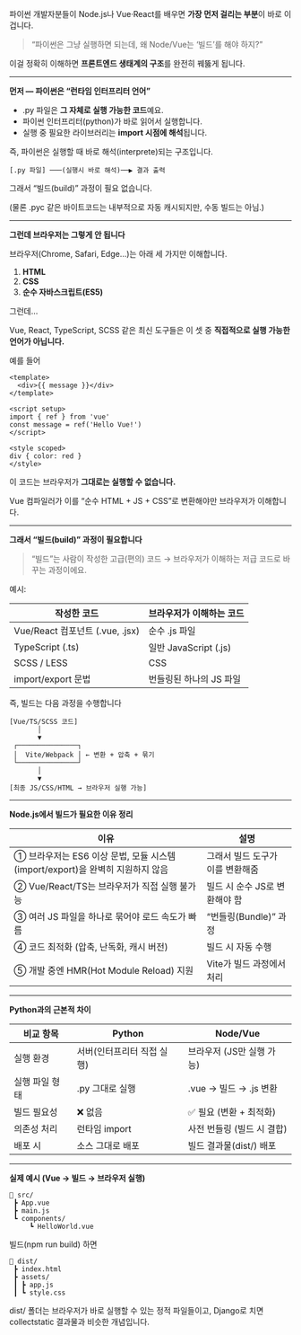 파이썬 개발자분들이 Node.js나 Vue·React를 배우면 **가장 먼저 걸리는 부분**이 바로 이겁니다.

> “파이썬은 그냥 실행하면 되는데, 왜 Node/Vue는 ‘빌드’를 해야 하지?”

이걸 정확히 이해하면 **프론트엔드 생태계의 구조**를 완전히 꿰뚫게 됩니다.

---

**먼저 — 파이썬은 “런타임 인터프리터 언어”**

- .py 파일은 **그 자체로 실행 가능한 코드**예요.
- 파이썬 인터프리터(python)가 바로 읽어서 실행합니다.
- 실행 중 필요한 라이브러리는 **import 시점에 해석**됩니다.

즉, 파이썬은 실행할 때 바로 해석(interprete)되는 구조입니다.

```
[.py 파일] ───(실행시 바로 해석)──▶ 결과 출력
```

그래서 “빌드(build)” 과정이 필요 없습니다.

(물론 .pyc 같은 바이트코드는 내부적으로 자동 캐시되지만, 수동 빌드는 아님.)

---

**그런데 브라우저는 그렇게 안 됩니다**

브라우저(Chrome, Safari, Edge…)는 아래 세 가지만 이해합니다.

1. **HTML** 
2. **CSS**
3. **순수 자바스크립트(ES5)**

그런데…

Vue, React, TypeScript, SCSS 같은 최신 도구들은 이 셋 중 **직접적으로 실행 가능한 언어가 아닙니다.**

예를 들어

```vue
<template>
  <div>{{ message }}</div>
</template>

<script setup>
import { ref } from 'vue'
const message = ref('Hello Vue!')
</script>

<style scoped>
div { color: red }
</style>
```

이 코드는 브라우저가 **그대로는 실행할 수 없습니다.**

Vue 컴파일러가 이를 “순수 HTML + JS + CSS”로 변환해야만 브라우저가 이해합니다.

---

**그래서 “빌드(build)” 과정이 필요합니다**

> “빌드”는 사람이 작성한 고급(편의) 코드 → 브라우저가 이해하는 저급 코드로 바꾸는 과정이에요.

예시:

|**작성한 코드**|**브라우저가 이해하는 코드**|
|---|---|
|Vue/React 컴포넌트 (.vue, .jsx)|순수 .js 파일|
|TypeScript (.ts)|일반 JavaScript (.js)|
|SCSS / LESS|CSS|
|import/export 문법|번들링된 하나의 JS 파일|

즉, 빌드는 다음 과정을 수행합니다

```
[Vue/TS/SCSS 코드]
       │
       ▼
 ┌───────────────┐
 │  Vite/Webpack │ ← 변환 + 압축 + 묶기
 └───────────────┘
       │
       ▼
[최종 JS/CSS/HTML → 브라우저 실행 가능]
```

---

**Node.js에서 빌드가 필요한 이유 정리**

|**이유**|**설명**|
|---|---|
|① 브라우저는 ES6 이상 문법, 모듈 시스템(import/export)을 완벽히 지원하지 않음|그래서 빌드 도구가 이를 변환해줌|
|② Vue/React/TS는 브라우저가 직접 실행 불가능|빌드 시 순수 JS로 변환해야 함|
|③ 여러 JS 파일을 하나로 묶어야 로드 속도가 빠름|“번들링(Bundle)” 과정|
|④ 코드 최적화 (압축, 난독화, 캐시 버전)|빌드 시 자동 수행|
|⑤ 개발 중엔 HMR(Hot Module Reload) 지원|Vite가 빌드 과정에서 처리|

---

**Python과의 근본적 차이**

|**비교 항목**|**Python**|**Node/Vue**|
|---|---|---|
|실행 환경|서버(인터프리터 직접 실행)|브라우저 (JS만 실행 가능)|
|실행 파일 형태|.py 그대로 실행|.vue → 빌드 → .js 변환|
|빌드 필요성|❌ 없음|✅ 필요 (변환 + 최적화)|
|의존성 처리|런타임 import|사전 번들링 (빌드 시 결합)|
|배포 시|소스 그대로 배포|빌드 결과물(dist/) 배포|

---

**실제 예시 (Vue → 빌드 → 브라우저 실행)**

```
📂 src/
 ┣ App.vue
 ┣ main.js
 ┗ components/
     ┗ HelloWorld.vue
```

빌드(npm run build) 하면

```
📂 dist/
 ┣ index.html
 ┣ assets/
 ┃ ┣ app.js
 ┃ ┗ style.css
```

dist/ 폴더는 브라우저가 바로 실행할 수 있는 정적 파일들이고, 
Django로 치면 collectstatic 결과물과 비슷한 개념입니다.

